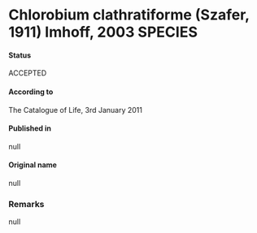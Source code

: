 # Chlorobium clathratiforme (Szafer, 1911) Imhoff, 2003 SPECIES

#### Status
ACCEPTED

#### According to
The Catalogue of Life, 3rd January 2011

#### Published in
null

#### Original name
null

### Remarks
null